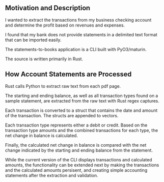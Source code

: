 ##  Motivation and Description

I wanted to extract the transactions from my business checking account and determine the profit based on revenues and expenses.

I found that my bank does not provide statements in a delimited text format that can be imported easily.

The statements-to-books application is a CLI built with PyO3/maturin.

The source is written primarily in Rust.

## How Account Statements are Processed

Rust calls Python to extract raw text from each pdf page.

The starting and ending balance, as well as all transaction types found on a sample statement, are extracted from the raw text with Rust regex captures.

Each transaction is converted to a struct that contains the date and amount of the transaction. The structs are appended to vectors.

Each transaction type represents either a debit or credit. Based on the transaction type amounts and the combined transactions for each type, the net change in balance is calculated.

Finally, the calculated net change in balance is compared with the net change indicated by the starting and ending balance from the statement.

While the current version of the CLI displays transactions and calculated amounts, the functionality can be extended next by making the transactions and the calculated amounts persisent, and creating simple accounting statements after the extraction and validation.
